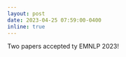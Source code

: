 ```yaml
---
layout: post
date: 2023-04-25 07:59:00-0400
inline: true
---
```


Two papers accepted ty EMNLP 2023!
